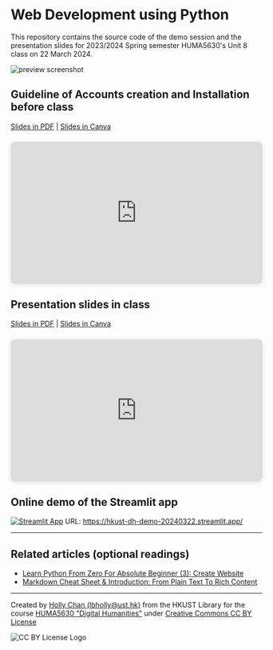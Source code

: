 # Web Development using Python

This repository contains the source code of the demo session and the presentation slides for 2023/2024 Spring semester HUMA5630's Unit 8 class on 22 March 2024.

![preview screenshot]()

## Guideline of Accounts creation and Installation before class

[Slides in PDF]() | [Slides in Canva](https://www.canva.com/design/DAF-icJhatY/5jIQvpZZWOZb8f4I-4csvA/view)

<div style="position: relative; width: 100%; height: 0; padding-top: 56.2500%;
 padding-bottom: 0; box-shadow: 0 2px 8px 0 rgba(63,69,81,0.16); margin-top: 1.6em; margin-bottom: 0.9em; overflow: hidden;
 border-radius: 8px; will-change: transform;">
  <iframe loading="lazy" style="position: absolute; width: 100%; height: 100%; top: 0; left: 0; border: none; padding: 0;margin: 0;"
    src="https:&#x2F;&#x2F;www.canva.com&#x2F;design&#x2F;DAF-icJhatY&#x2F;UObGL5yghn8SKEvIUwJjBQ&#x2F;view?embed" allowfullscreen="allowfullscreen" allow="fullscreen">
  </iframe>
</div>

## Presentation slides in class

[Slides in PDF]() | [Slides in Canva](https://www.canva.com/design/DAF9OL_Atz4/D9bUHJ-Xi7lzw2An-HFMVg/view)

<div style="position: relative; width: 100%; height: 0; padding-top: 56.2500%;
 padding-bottom: 0; box-shadow: 0 2px 8px 0 rgba(63,69,81,0.16); margin-top: 1.6em; margin-bottom: 0.9em; overflow: hidden;
 border-radius: 8px; will-change: transform;">
  <iframe loading="lazy" style="position: absolute; width: 100%; height: 100%; top: 0; left: 0; border: none; padding: 0;margin: 0;"
    src="https:&#x2F;&#x2F;www.canva.com&#x2F;design&#x2F;DAF9OL_Atz4&#x2F;oFSRCl8fZQuV4z65LYMNWA&#x2F;view?embed" allowfullscreen="allowfullscreen" allow="fullscreen">
  </iframe>
</div>

## Online demo of the Streamlit app

[![Streamlit App](https://static.streamlit.io/badges/streamlit_badge_black_white.svg)](https://hkust-dh-demo-20240322.streamlit.app/) URL: https://hkust-dh-demo-20240322.streamlit.app/

---

## Related articles (optional readings)

-   [Learn Python From Zero For Absolute Beginner (3): Create Website](https://digitalhumanities.hkust.edu.hk/tutorials/learn-python-from-zero-for-absolute-beginner-3-create-website/)
-   [Markdown Cheat Sheet & Introduction: From Plain Text To Rich Content](https://digitalhumanities.hkust.edu.hk/tutorials/markdown-cheat-sheet-introduction-from-plain-text-to-rich-content/)

---

Created by [Holly Chan (lbholly@ust.hk)](mailto:lbholly@ust.hk) from the HKUST Library for the course [HUMA5630 "Digital Humanities"](https://digitalhumanities.hkust.edu.hk/studentprojects/) under [Creative Commons CC BY License](https://creativecommons.org/licenses/by/4.0/)

![CC BY License Logo](https://digitalhumanities.hkust.edu.hk/wp-content/uploads/2024/03/CC-BY.png)
